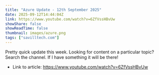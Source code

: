 ```yaml
---
title: "Azure Update - 12th September 2025"
date: 2025-09-12T14:44:04Z
link: https://www.youtube.com/watch?v=6ZfVssHBvUw
showShare: false
showReadTime: false
thumbnail: images/azure.png
tags: ["savilltech.com"]
---
```

Pretty quick update this week. Looking for content on a particular topic? Search the channel. If I have something it will be there!

- Link to article: https://www.youtube.com/watch?v=6ZfVssHBvUw